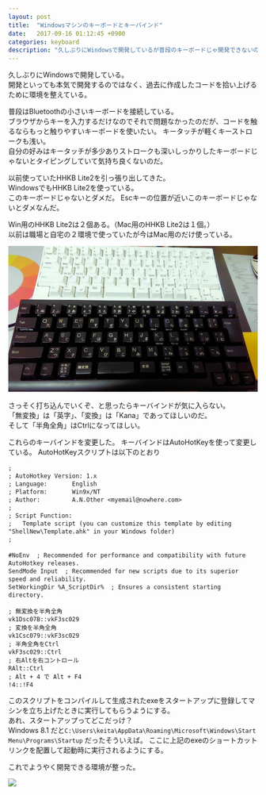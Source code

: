 ```yaml
---
layout: post
title:  "Windowsマシンのキーボードとキーバインド"
date:   2017-09-16 01:12:45 +0900
categories: keyboard
description: "久しぶりにWindowsで開発しているが普段のキーボードじゃ開発できないのでHHKB Lite2かつキーバインドを変更している。おかげで気持ちよく開発できるかも？"
---
```


久しぶりにWindowsで開発している。  
開発といっても本気で開発するのではなく、過去に作成したコードを拾い上げるために環境を整えている。

普段はBluetoothの小さいキーボードを接続している。  
ブラウザからキーを入力するだけなのでそれで問題なかったのだが、コードを触るならもっと触りやすいキーボードを使いたい。
キータッチが軽くキーストロークも浅い。  
自分の好みはキータッチが多少ありストロークも深いしっかりしたキーボードじゃないとタイピングしていて気持ち良くないのだ。

以前使っていたHHKB Lite2を引っ張り出してきた。  
WindowsでもHHKB Lite2を使っている。  
このキーボードじゃないとダメだ。
Escキーの位置が近いこのキーボードじゃないとダメなんだ。  

Win用のHHKB Lite2は２個ある。（Mac用のHHKB Lite2は１個。）  
以前は職場と自宅の２環境で使っていたが今はMac用のだけ使っている。

![HHKB Lite2](/public/image/20170916/hhkb_lite2.jpg)  

さっそく打ち込んでいくぞ、と思ったらキーバインドが気に入らない。  
「無変換」は「英字」、「変換」は「Kana」であってほしいのだ。  
そして「半角全角」はCtrlになってほしい。  

これらのキーバインドを変更した。
キーバインドはAutoHotKeyを使って変更している。
AutoHotKeyスクリプトは以下のとおり

```
;
; AutoHotkey Version: 1.x
; Language:       English
; Platform:       Win9x/NT
; Author:         A.N.Other <myemail@nowhere.com>
;
; Script Function:
;	Template script (you can customize this template by editing "ShellNew\Template.ahk" in your Windows folder)
;

#NoEnv  ; Recommended for performance and compatibility with future AutoHotkey releases.
SendMode Input  ; Recommended for new scripts due to its superior speed and reliability.
SetWorkingDir %A_ScriptDir%  ; Ensures a consistent starting directory.

; 無変換を半角全角
vk1Dsc07B::vkF3sc029
; 変換を半角全角
vk1Csc079::vkF3sc029
; 半角全角をCtrl
vkF3sc029::Ctrl
; 右Altを右コントロール
RAlt::Ctrl
; Alt + 4 で Alt + F4
!4::!F4
```

このスクリプトをコンパイルして生成されたexeをスタートアップに登録してマシンを立ち上げたときに実行してもらうようにする。  
あれ、スタートアップってどこだっけ？  
Windows 8.1 だと`C:\Users\keita\AppData\Roaming\Microsoft\Windows\Start Menu\Programs\Startup` だったそういえば。
ここに上記のexeのショートカットリンクを配置して起動時に実行されるようにする。

これでようやく開発できる環境が整った。

<a target="_blank"  href="https://www.amazon.co.jp/gp/product/B00008B61F/ref=as_li_tl?ie=UTF8&camp=247&creative=1211&creativeASIN=B00008B61F&linkCode=as2&tag=pinekta02-22&linkId=4c682052f85c1df1937fc0c04f8114be"><img border="0" src="//ws-fe.amazon-adsystem.com/widgets/q?_encoding=UTF8&MarketPlace=JP&ASIN=B00008B61F&ServiceVersion=20070822&ID=AsinImage&WS=1&Format=_SL250_&tag=pinekta02-22" ></a><img src="//ir-jp.amazon-adsystem.com/e/ir?t=pinekta02-22&l=am2&o=9&a=B00008B61F" width="1" height="1" border="0" alt="" style="border:none !important; margin:0px !important;" />
